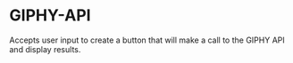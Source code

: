# GIPHY-API

Accepts user input to create a button that will make a call to the GIPHY API and display results.

